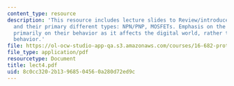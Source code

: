 ```yaml
---
content_type: resource
description: 'This resource includes lecture slides to Review/introduce transistors
  and their primary different types: NPN/PNP, MOSFETs. Emphasis on the general operation,
  primarily on their behavior as it affects the digital world, rather than transient
  behavior.'
file: https://ol-ocw-studio-app-qa.s3.amazonaws.com/courses/16-682-prototyping-avionics-spring-2006/8c0cc3202b13968504560a280d72ed9c_lect4.pdf
file_type: application/pdf
resourcetype: Document
title: lect4.pdf
uid: 8c0cc320-2b13-9685-0456-0a280d72ed9c
---
```

